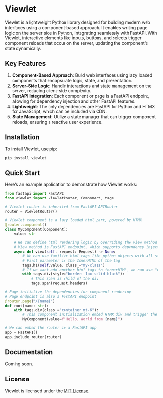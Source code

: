 # Viewlet

Viewlet is a lightweight Python library designed for building modern web interfaces using a component-based approach. It enables writing page logic on the server side in Python, integrating seamlessly with FastAPI. With Viewlet, interactive elements like inputs, buttons, and selects trigger component reloads that occur on the server, updating the component's state dynamically.

## Key Features

1. **Component-Based Approach**: Build web interfaces using lazy loaded components that encapsulate logic, state, and presentation. 
2. **Server-Side Logic**: Handle interactions and state management on the server, reducing client-side complexity.
3. **FastAPI Integration**: Each component or page is a FastAPI endpoint, allowing for dependency injection and other FastAPI features.
4. **Lightweight**: The only dependencies are FastAPI for Python and HTMX for JavaScript, which can be included via CDN.
5. **State Management**: Utilize a state manager that can trigger component reloads, ensuring a reactive user experience.

## Installation

To install Viewlet, use pip:

```bash
pip install viewlet
```

## Quick Start

Here's an example application to demonstrate how Viewlet works:

```python
from fastapi import FastAPI
from viewlet import ViewletRouter, Component, tags

# Viewlet router is inherited from FastAPI APIRouter
router = ViewletRouter()

# Viewlet component is a lazy loaded html part, powered by HTMX
@router.component()
class MyComponent(Component):
    value: str

    # We can define html rendering logic by overriding the view method
    # View method is FastAPI endpoint, which supports dependency injection
    async def view(self, request: Request) -> None:
        # We can use familiar html tags like python objects with all standard html attributes
        # First parameter is the InnerHTML of the tag
        tags.h1(self.value, class_="my-class")
        # If we want add another html tags to innnerHTML, we can use "with" operator
        with tags.div(style="border: 1px solid black"):
            # This span is child of the div
            tags.span(request.headers)

# Page initialize the dependencies for component rendering
# Page endpoint is also a FastAPI endpoint
@router.page("/{name}")
def root(name: str):
    with tags.div(class_="container mt-6"):
        # This component initialization embed HTMX div and trigger the view method only after the div is rendered
        MyComponent(value=f"Hello, World from {name}")

# We can embed the router in a FastAPI app
app = FastAPI()
app.include_router(router)
```


## Documentation

Coming soon.


## License

Viewlet is licensed under the [MIT License](https://github.com/nikirg/renderable/blob/main/LICENSE).